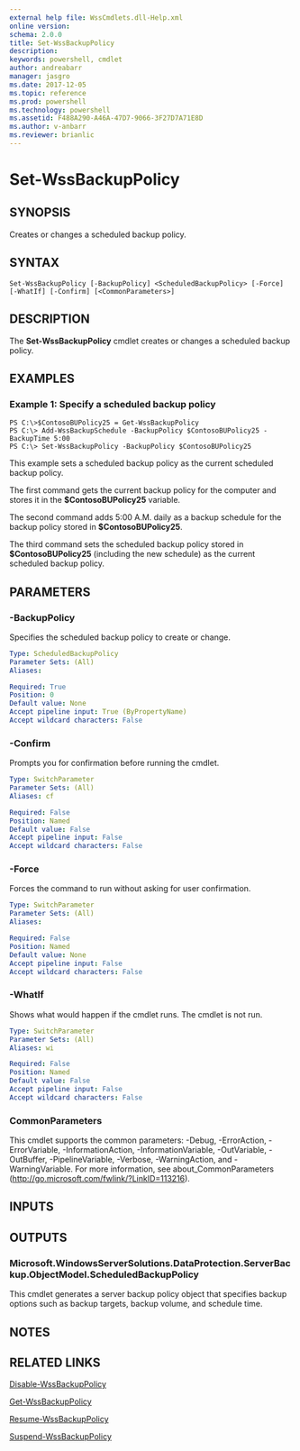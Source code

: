 ```yaml
---
external help file: WssCmdlets.dll-Help.xml
online version: 
schema: 2.0.0
title: Set-WssBackupPolicy
description: 
keywords: powershell, cmdlet
author: andreabarr
manager: jasgro
ms.date: 2017-12-05
ms.topic: reference
ms.prod: powershell
ms.technology: powershell
ms.assetid: F488A290-A46A-47D7-9066-3F27D7A71E8D
ms.author: v-anbarr
ms.reviewer: brianlic
---
```


# Set-WssBackupPolicy

## SYNOPSIS
Creates or changes a scheduled backup policy.

## SYNTAX

```
Set-WssBackupPolicy [-BackupPolicy] <ScheduledBackupPolicy> [-Force] [-WhatIf] [-Confirm] [<CommonParameters>]
```

## DESCRIPTION
The **Set-WssBackupPolicy** cmdlet creates or changes a scheduled backup policy.

## EXAMPLES

### Example 1: Specify a scheduled backup policy
```
PS C:\>$ContosoBUPolicy25 = Get-WssBackupPolicy
PS C:\> Add-WssBackupSchedule -BackupPolicy $ContosoBUPolicy25 -BackupTime 5:00
PS C:\> Set-WssBackupPolicy -BackupPolicy $ContosoBUPolicy25
```

This example sets a scheduled backup policy as the current scheduled backup policy.

The first command gets the current backup policy for the computer and stores it in the **$ContosoBUPolicy25** variable.

The second command adds 5:00 A.M.
daily as a backup schedule for the backup policy stored in **$ContosoBUPolicy25**.

The third command sets the scheduled backup policy stored in **$ContosoBUPolicy25** (including the new schedule) as the current scheduled backup policy.

## PARAMETERS

### -BackupPolicy
Specifies the scheduled backup policy to create or change.

```yaml
Type: ScheduledBackupPolicy
Parameter Sets: (All)
Aliases: 

Required: True
Position: 0
Default value: None
Accept pipeline input: True (ByPropertyName)
Accept wildcard characters: False
```

### -Confirm
Prompts you for confirmation before running the cmdlet.

```yaml
Type: SwitchParameter
Parameter Sets: (All)
Aliases: cf

Required: False
Position: Named
Default value: False
Accept pipeline input: False
Accept wildcard characters: False
```

### -Force
Forces the command to run without asking for user confirmation.

```yaml
Type: SwitchParameter
Parameter Sets: (All)
Aliases: 

Required: False
Position: Named
Default value: None
Accept pipeline input: False
Accept wildcard characters: False
```

### -WhatIf
Shows what would happen if the cmdlet runs.
The cmdlet is not run.

```yaml
Type: SwitchParameter
Parameter Sets: (All)
Aliases: wi

Required: False
Position: Named
Default value: False
Accept pipeline input: False
Accept wildcard characters: False
```

### CommonParameters
This cmdlet supports the common parameters: -Debug, -ErrorAction, -ErrorVariable, -InformationAction, -InformationVariable, -OutVariable, -OutBuffer, -PipelineVariable, -Verbose, -WarningAction, and -WarningVariable. For more information, see about_CommonParameters (http://go.microsoft.com/fwlink/?LinkID=113216).

## INPUTS

## OUTPUTS

### Microsoft.WindowsServerSolutions.DataProtection.ServerBackup.ObjectModel.ScheduledBackupPolicy
This cmdlet generates a server backup policy object that specifies backup options such as backup targets, backup volume, and schedule time.

## NOTES

## RELATED LINKS

[Disable-WssBackupPolicy](./Disable-WssBackupPolicy.md)

[Get-WssBackupPolicy](./Get-WssBackupPolicy.md)

[Resume-WssBackupPolicy](./Resume-WssBackupPolicy.md)

[Suspend-WssBackupPolicy](./Suspend-WssBackupPolicy.md)

